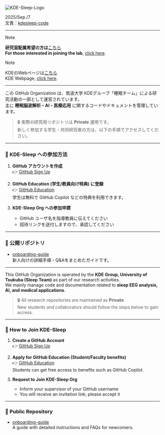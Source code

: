 ![KDE-Sleep-Logo](https://github.com/user-attachments/assets/36895aa5-13d6-4924-afaf-3c72ed6d370a)

2025/Sep./7  
文責：[kdesleep-code](https://github.com/kdesleep-code)

---

> [!Note]
> **研究室配属希望の方は**[こちら](https://github.com/KDE-Sleep/Lab-Introduction)  
> **For those interested in joining the lab**, [click here](https://github.com/KDE-Sleep/Lab-Introduction).

> [!Note]
> KDEのWebページは[こちら](https://www.kde.cs.tsukuba.ac.jp/ja/index.php)  
> KDE Webpage, [click here](https://www.kde.cs.tsukuba.ac.jp/ja/index.php).

---

この GitHub Organization は、筑波大学 KDEグループ「睡眠チーム」による研究活動の一部として運営されています。  
主に **睡眠脳波解析・AI・医療応用** に関するコードやドキュメントを管理しています。

> 🔒 実際の研究用リポジトリは **Private** 運用です。  
> 新しく参加する学生・共同研究者の方は、以下の手順でアクセスしてください。

---

### 🚪 KDE-Sleep への参加方法

1. **GitHub アカウントを作成**  
   👉 [GitHub Sign Up](https://github.com/join)

2. **GitHub Education (学生/教員向け特典) に登録**  
   👉 [GitHub Education](https://education.github.com/)  
   学生は無料で GitHub Copilot などの特典を利用できます。

3. **KDE-Sleep Org への参加申請**  
   - GitHub ユーザ名を指導教員に伝えてください  
   - 招待リンクを送付しますので、承認してください

---

### 📂 公開リポジトリ
- [onboarding-guide](https://github.com/KDE-Sleep/onboarding-guide)  
  新人向けの詳細手順・Q&Aをまとめたガイドです。

---

This GitHub Organization is operated by the **KDE Group, University of Tsukuba (Sleep Team)** as part of our research activities.  
We mainly manage code and documentation related to **sleep EEG analysis, AI, and medical applications**.

> 🔒 All research repositories are maintained as **Private**.  
> New students and collaborators should follow the steps below to gain access.

---

### 🚪 How to Join KDE-Sleep

1. **Create a GitHub Account**  
   👉 [GitHub Sign Up](https://github.com/join)

2. **Apply for GitHub Education (Student/Faculty benefits)**  
   👉 [GitHub Education](https://education.github.com/)  
   Students can get free access to benefits such as GitHub Copilot.

3. **Request to Join KDE-Sleep Org**  
   - Inform your supervisor of your GitHub username  
   - You will receive an invitation link; please accept it

---

### 📂 Public Repository
- [onboarding-guide](https://github.com/KDE-Sleep/onboarding-guide)  
  A guide with detailed instructions and FAQs for newcomers.
